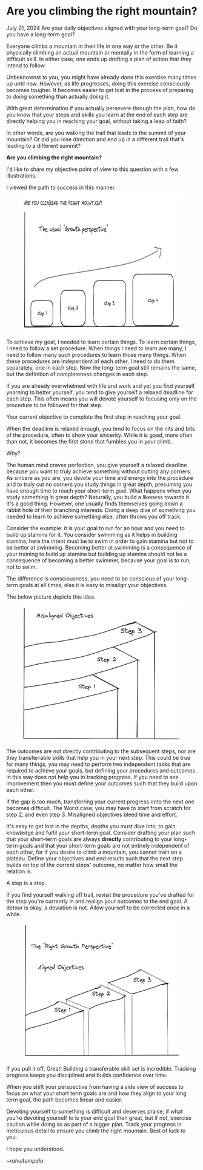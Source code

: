 # Are you climbing the right mountain?
July 21, 2024
Are your daily objectives aligned with your long-term goal? Do you have a long-term goal?

Everyone climbs a mountain in their life in one way or the other. Be it physically climbing an actual mountain or mentally in the form of learning a difficult skill. In either case, one ends up drafting a plan of action that they intend to follow.

Unbeknownst to you, you might have already done this exercise many times up until now. However, as life progresses, doing this exercise consciously becomes tougher. It becomes easier to get lost in the process of preparing to doing something than actually doing it.

With great determination if you actually persevere through the plan, how do you know that your steps and skills you learn at the end of each step are directly helping you in reaching your goal, without taking a leap of faith?

In other words, are you walking the trail that leads to the summit of your mountain? Or did you lose direction and end up in a different trail that's leading to a different summit?

**Are you climbing the right mountain?**

I'd like to share my objective point of view to this question with a few illustrations.

I viewed the path to success in this manner.

<figure>
<img src="../source_code/right_mountain/right_mountain_1.PNG" width="640" height="360">
</figure>

To achieve my goal, I needed to learn certain things. To learn certain things, I need to follow a set procedure. When things I need to learn are many, I need to follow many such procedures to learn those many things. When these procedures are independent of each other, I need to do them separately, one in each step. Now the long-term goal still remains the same, but the definition of completeness changes in each step.

If you are already overwhelmed with life and work and yet you find yourself yearning to better yourself, you tend to give yourself a relaxed deadline for each step. This often means you will devote yourself to focusing only on the procedure to be followed for that step.

Your current objective to complete the first step in reaching your goal.

When the deadline is relaxed enough, you tend to focus on the nits and bits of the procedure, often to show your sincerity. While it is good, more often than not, it becomes the first stone that fumbles you in your climb.

Why?

The human mind craves perfection, you give yourself a relaxed deadline because you want to truly achieve something without cutting any corners. As sincere as you are, you devote your time and energy into the procedure and to truly cut no corners you study things in great depth, presuming you have enough time to reach your short-term goal. What happens when you study something in great depth? Naturally, you build a likeness towards it. It's a good thing. However, one usually finds themselves going down a rabbit hole of their branching interests. Doing a deep dive of something you needed to learn to achieve something else, often throws you off track. 

Consider the example: it is your goal to run for an hour and you need to build up stamina for it. You consider swimming as it helps in building stamina, here the intent must be to swim in order to gain stamina but not to be better at swimming. Becoming better at swimming is a consequence of your training to build up stamina but building up stamina should not be a consequence of becoming a better swimmer, because your goal is to run, not to swim.

The difference is consciousness, you need to be conscious of your long-term goals at all times, else it is easy to misalign your objectives.

The below picture depicts this idea.

<figure>
<img src="../source_code/right_mountain/right_mountain_2.PNG" width="640" height="360">
</figure>

The outcomes are not directly contributing to the subsequent steps, nor are they transferrable skills that help you in your next step. This could be true for many things, you may need to perform two independent tasks that are required to achieve your goals, but defining your procedures and outcomes in this way does not help you in tracking progress. If you need to see improvement then you must define your outcomes such that they build upon each other.

If the gap is too much, transferring your current progress onto the next one becomes difficult. The Worst case, you may have to start from scratch for step 2, and even step 3. Misaligned objectives bleed time and effort.

It's easy to get lost in the depths, depths you must dive into, to gain knowledge and fulfil your short-term goal. Consider drafting your plan such that your short-term goals are always **directly** contributing to your long-term goals and that your short-term goals are not entirely independent of each other, for if you desire to climb a mountain, you cannot train on a plateau. Define your objectives and end results such that the next step builds on top of the current steps' outcome, no matter how small the relation is. 

A step is a step. 

If you find yourself walking off trail, revisit the procedure you've drafted for the step you're currently in and realign your outcomes to the end goal. A detour is okay, a deviation is not. Allow yourself to be corrected once in a while.

<figure>
<img src="../source_code/right_mountain/right_mountain_3.PNG" width="640" height="360">
</figure>

If you pull it off, Great! Building a transferable skill set is incredible. Tracking progress keeps you disciplined and builds confidence over time.

When you shift your perspective from having a side view of success to focus on what your short term goals are and how they align to your long term goal, the path becomes linear and easier.

Devoting yourself to something is difficult and deserves praise, if what you're devoting yourself to is your end goal then great, but if not, exercise caution while doing so as part of a bigger plan. Track your progress in meticulous detail to ensure you climb the right mountain. Best of luck to you.

I hope you understood.

_~rahultumpala_